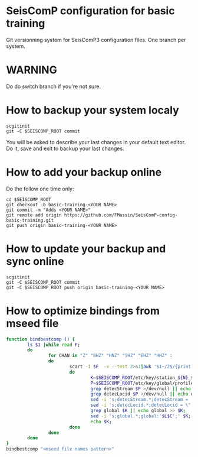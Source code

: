 # SeisComP configuration for basic training 
Git versionning system for SeisComP3 configuration files. One branch per system.

# WARNING
Do do switch branch if you're not sure.

# How to backup your system localy

```
scgitinit
git -C $SEISCOMP_ROOT commit
```
You will be asked to describe your last changes in your default text editor. Do it, save and exit to backup your last changes.

# How to add your backup online
Do the follow one time only:
```
cd $SEISCOMP_ROOT
git checkout -b basic-training-<YOUR NAME>
git commit -m "Adds <YOUR NAME>"
git remote add origin https://github.com/FMassin/SeisComP-config-basic-training.git
git push origin basic-training-<YOUR NAME>
```

# How to update your backup and sync online

```
scgitinit
git -C $SEISCOMP_ROOT commit 
git -C $SEISCOMP_ROOT push origin basic-training-<YOUR NAME>
```

# How to optimize bindings from mseed file

```bash
function bindbestcomp () {
        ls $1 |while read F;
        do
                for CHAN in "Z" "BHZ" "HNZ" "SHZ" "EHZ" "HHZ" :
                do
                        scart -I $F  -v --test 2>&1|awk '$1~/Z$/{print $1}'|sort -u|grep $CHAN|while IFS='.' read N S L C;
                        do
                                K=$SEISCOMP_ROOT/etc/key/station_${N}_$S
                                P=$SEISCOMP_ROOT/etc/key/global/profile_$L$C;
                                grep detecStream $P >/dev/null || echo detecStream >> $P;
                                grep detecLocid $P >/dev/null || echo detecLocid >> $P;
                                sed -i 's;detecStream.*;detecStream = '$C';' $P;
                                sed -i 's;detecLocid.*;detecLocid = \"'$L'\";' $P;
                                grep global $K || echo global >> $K;
                                sed -i 's;global.*;global:'$L$C';' $K;
                                echo $K;
                        done
                done
        done
}
bindbestcomp "<mseed file names pattern>"
```
